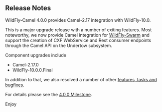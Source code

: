 Release Notes
-------------------

WildFly-Camel 4.0.0 provides Camel-2.17 integration with WildFly-10.0.

This is a major upgrade release with a number of exiting features. Most noteworthy, we now provide Camel integration for [WildFly-Swarm](http://wildfly-swarm.io) and support the creation of CXF WebService and Rest consumer endpoints through the Camel API on the Undertow subsystem. 

Component upgrades include

* Camel-2.17.0
* WildFly-10.0.0.Final

In addition to that, we also resolved a number of other [features, tasks and bugfixes](https://github.com/wildfly-extras/wildfly-camel/blob/master/docs/Changelog.md).

For details please see the [4.0.0 Milestone](https://github.com/wildfly-extras/wildfly-camel/issues?q=milestone%3A4.0.0).

Enjoy
